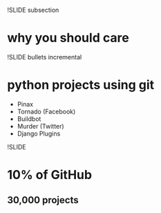 !SLIDE subsection

# why you should care #

!SLIDE bullets incremental

# python projects using git #

* Pinax 
* Tornado (Facebook)
* Buildbot
* Murder (Twitter)
* Django Plugins

!SLIDE

# 10% of GitHub #

## 30,000 projects ##

